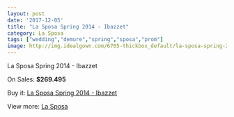 ```yaml
---
layout: post
date: '2017-12-05'
title: "La Sposa Spring 2014 - Ibazzet"
category: La Sposa
tags: ["wedding","demure","spring","sposa","prom"]
image: http://img.idealgown.com/6765-thickbox_default/la-sposa-spring-2014-ibazzet.jpg
---
```

La Sposa Spring 2014 - Ibazzet

On Sales: **$269.495**
<a href="https://www.idealgown.com/en/la-sposa/2907-la-sposa-spring-2014-ibazzet.html"><amp-img layout="responsive" width="600" height="600" src="//img.idealgown.com/6765-thickbox_default/la-sposa-spring-2014-ibazzet.jpg" alt="La Sposa Spring 2014 - Ibazzet 0" /></a>
<a href="https://www.idealgown.com/en/la-sposa/2907-la-sposa-spring-2014-ibazzet.html"><amp-img layout="responsive" width="600" height="600" src="//img.idealgown.com/6767-thickbox_default/la-sposa-spring-2014-ibazzet.jpg" alt="La Sposa Spring 2014 - Ibazzet 1" /></a>
<a href="https://www.idealgown.com/en/la-sposa/2907-la-sposa-spring-2014-ibazzet.html"><amp-img layout="responsive" width="600" height="600" src="//img.idealgown.com/6766-thickbox_default/la-sposa-spring-2014-ibazzet.jpg" alt="La Sposa Spring 2014 - Ibazzet 2" /></a>

Buy it: [La Sposa Spring 2014 - Ibazzet](https://www.idealgown.com/en/la-sposa/2907-la-sposa-spring-2014-ibazzet.html "La Sposa Spring 2014 - Ibazzet")

View more: [La Sposa](https://www.idealgown.com/en/35-la-sposa "La Sposa")